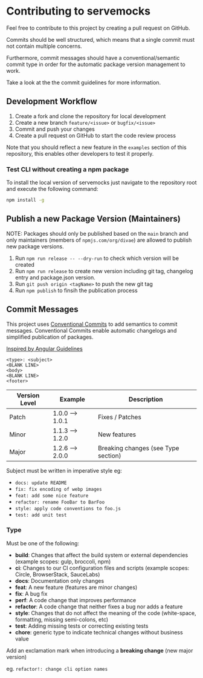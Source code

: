 # Contributing to servemocks

Feel free to contribute to this project by creating a pull request on GitHub.

Commits should be well structured, which means that a single commit must not contain multiple concerns.

Furthermore, commit messages should have a conventional/semantic commit type in order for the automatic package version management to work.

Take a look at the the commit guidelines for more information.

## Development Workflow

1. Create a fork and clone the repository for local development
2. Create a new branch `feature/<issue>` or `bugfix/<issue>`
3. Commit and push your changes
4. Create a pull request on GitHub to start the code review process

Note that you should reflect a new feature in the `examples` section of this repository, this enables other developers to test it properly.

### Test CLI without creating a npm package

To install the local version of servemocks just navigate to the repository root and execute the following command:

```bash
npm install -g
```

## Publish a new Package Version (Maintainers)

NOTE: Packages should only be published based on the `main` branch
and only maintainers (members of `npmjs.com/org/divae`) are allowed to publish new package versions.

1. Run `npm run release -- --dry-run` to check which version will be created
2. Run `npm run release` to create new version including git tag, changelog entry and package.json version.
3. Run `git push origin <tagName>` to push the new git tag
4. Run `npm publish` to finsih the publication process

## Commit Messages

This project uses [Conventional Commits](https://www.conventionalcommits.org/en/v1.0.0/) to add semantics to commit messages.
Conventional Commits enable automatic changelogs and simplified publication of packages.

[Inspired by Angular Guidelines](https://github.com/angular/angular/blob/master/CONTRIBUTING.md)

```plain
<type>: <subject>
<BLANK LINE>
<body>
<BLANK LINE>
<footer>
```

| Version Level | Example         | Description                         |
|---------------|-----------------|-------------------------------------|
| Patch         | 1.0.0 --> 1.0.1 | Fixes / Patches                     |
| Minor         | 1.1.3 --> 1.2.0 | New features                        |
| Major         | 1.2.6 --> 2.0.0 | Breaking changes (see Type section) |

Subject must be written in imperative style eg:

* `docs: update README`
* `fix: fix encoding of webp images`
* `feat: add some nice feature`
* `refactor: rename FooBar to BarFoo`
* `style: apply code conventions to foo.js`
* `test: add unit test`

### Type

Must be one of the following:

* **build**: Changes that affect the build system or external dependencies (example scopes: gulp, broccoli, npm)
* **ci**: Changes to our CI configuration files and scripts (example scopes: Circle, BrowserStack, SauceLabs)
* **docs**: Documentation only changes
* **feat**: A new feature (features are minor changes)
* **fix**: A bug fix
* **perf**: A code change that improves performance
* **refactor**: A code change that neither fixes a bug nor adds a feature
* **style**: Changes that do not affect the meaning of the code (white-space, formatting, missing semi-colons, etc)
* **test**: Adding missing tests or correcting existing tests
* **chore**: generic type to indicate technical changes without business value

Add an exclamation mark when introducing a **breaking change** (new major version)

eg. `refactor!: change cli option names`
